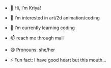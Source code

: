 - 👋 Hi, I’m Kriya!
- 👀 I’m interested in art/2d animation/coding
- 🌱 I’m currently learning coding
  
- 📫 reach me through mail
- 😄 Pronouns: she/her
- ⚡ Fun fact: I have good heart but this mouth...

<!---
69kriya69/69kriya69 is a ✨ special ✨ repository because its `README.md` (this file) appears on your GitHub profile.
You can click the Preview link to take a look at your changes.
--->
